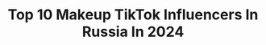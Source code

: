 ---
title: Top 10 Makeup TikTok Influencers In Russia In 2024
description: >-
  Find top makeup TikTok influencers in Russia in 2024. Most popular hashtags: #makeup #love #mua.
platform: TikTok
hits: 63
text_top: Analyze the top-rated TikTok influencers on inBeat.
text_bottom: Our platform holds 63 TikTok influencers like this in Russia for you to connect with.
profiles:
  - username: "politola"
    fullname: >-
      полина😋
    bio: >-
      just doing my makeups
    location: "Russia"
    followers: 42600
    engagement: 2030
    commentsToLikes: 0.010974
    id: ckavqvjxl2lnw0j236730z628
    verified: false
    hashtags: ""
  - username: "toonylly"
    fullname: >-
      🦋J U L I A🌈
    bio: >-
      Aesthetic girl Aesthetic | routine | makeup 17 y.o
    location: "Russia"
    followers: 65000
    engagement: 1549
    commentsToLikes: 0.024112
    id: ckafuyhjlch6b0i78u4ax32dk
    verified: false
    hashtags: "#cosmetics, #cosmetic, #aesthetic, #divage"
  - username: "christina_gubanova"
    fullname: >-
      christina_gubanova
    bio: >-
      makeup/hair maker🤞🏻 Сибирь, Кузбасс
    location: "Russia"
    followers: 112400
    engagement: 425
    commentsToLikes: 0.020371
    id: ckbepqmak6v6j0j23gd7b7xrr
    verified: false
    hashtags: "#wok, #greenmakeup, #makeup, #howtohairstyles"
  - username: "poli_snow"
    fullname: >-
      Poli_Snow
    bio: >-
      你喜欢我吗？ Шутки 18+ Аниме, китайские новеллы Макияжи Не хотите, как хотите
    location: "Russia"
    followers: 25700
    engagement: 2214
    commentsToLikes: 0.025777
    id: ckd6brllb4svf0j231rf0tgjm
    verified: false
    hashtags: "#haikyuu, #aot, #makeup, #weeb"
  - username: "anushkanushka228"
    fullname: >-
      МамаУтка🐥
    bio: >-
      🇷🇺Кемерово 🤟🏻19 условных единиц 👤Vk: MotherDuck Работаю с Perfluence
    location: "Russia"
    followers: 100600
    engagement: 1861
    commentsToLikes: 0.015157
    id: ckb9dxywc1gm40j23kn2nc5w1
    verified: false
    hashtags: "#happynewyear, #art, #monsters, #happynewyear2021"
  - username: "allagerych"
    fullname: >-
      AllaGerych
    bio: >-
      Привет 21
    location: "Russia"
    followers: 13100
    engagement: 1534
    commentsToLikes: 0.049070
    id: ckb10c15xouxj0j237gptmwd8
    verified: false
    hashtags: "#love, #makeup, #harleyquinn, #dc"
  - username: "indintidel"
    fullname: >-
      indintidel
    bio: >-
      My inst: @tupo_r.i.p.ka @lightfleur_arts My public vk: Light Fleur I’m 18
    location: "Russia"
    followers: 6821
    engagement: 1334
    commentsToLikes: 0.049857
    id: ckb9r6gmmnep30j23hi8r67pa
    verified: false
    hashtags: "#pink, #makeup, #toxic, #purple"
  - username: "ak.fishh"
    fullname: >-
      🍒Булочка с вишней🍒
    bio: >-
      ✨17 годиков✨ 🌸Маленький мечтатель🌸 🌃Новосибирск🌃 🍒Учусь краситься🍒
    location: "Russia"
    followers: 19600
    engagement: 2355
    commentsToLikes: 0.016226
    id: ck9fwsfw42ws40j78qizfw0np
    verified: false
    hashtags: "#recomendation, #foyou, #sallyfacecosplay, #pov"
  - username: "zrya.ya.eto.sdelal"
    fullname: >-
      съел деда
    bio: >-
      Крошка Мей 🦖дИнАзЁвР🦖 На улучшение качества контента:
    location: "Russia"
    followers: 31100
    engagement: 2400
    commentsToLikes: 0.012423
    id: ckbbko9qr8zlb0j23zcahv5sc
    verified: false
    hashtags: "#metalfamilydee, #metalfamilyvictoria, #makeup, #metalfamily"
  - username: "jagermiss"
    fullname: >-
      user1654667513542
    bio: >-
      Instagram @jagermiss Russia, spb 💎 MUA 💎 Goth Aesthetics 💎 DIY
    location: "Russia"
    followers: 4316
    engagement: 1681
    commentsToLikes: 0.029334
    id: ck9euik41dpmk0j78aihweodt
    verified: false
    hashtags: "#sonic, #punkhair, #beautyblog, #pet"
---